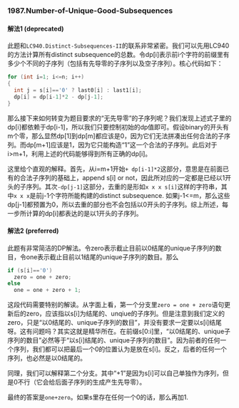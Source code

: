 ### 1987.Number-of-Unique-Good-Subsequences

#### 解法1 (deprecated)
此题和```LC940.Distinct-Subsequences-II```的联系非常紧密。我们可以先用LC940的方法计算所有distinct subsequence的总数。令dp[i]表示前i个字符的前缀里有多少个不同的子序列（包括有先导零的子序列以及空子序列）。核心代码如下：
```cpp
for (int i=1; i<=n; i++)
{
  int j = s[i]=='0' ? last0[i] : last1[i];
  dp[i] = dp[i-1]*2 - dp[j-1];
}
```
那么接下来如何转变为题目要求的“无先导零”的子序列呢？我们发现上述式子里的dp[i]都依赖于dp[i-1]，所以我们只要控制初始的dp值即可。假设binary的开头有m个零，那么显然dp[1]到dp[m]都应该是0，因为它们无法拼凑出任何合法的子序列。而dp[m+1]应该是1，因为它只能构造“1”这一个合法的子序列。此后对于i>m+1，利用上述的代码能够得到所有正确的dp[i]。

这里给个直观的解释。首先，从i=m+1开始```+ dp[i-1]*2```这部分，意思是在前面已有的合法子序列的基础上，append s[i] or not，因此所对应的一定都是已经以1开头的子序列。其次```-dp[j-1]```这部分，去重的是形如```x x x s[i]```这样的字符串，其中```x x x```是前j-1个字符所能构建的distinct subsequence. 如果j-1<=m，那么这些dp[j-1]都预置为0，所以去重的部分也不会包括以0开头的子序列。综上所述，每一步所计算的dp[i]都表达的是以1开头的子序列。

#### 解法2 (preferred)
此题有非常简洁的DP解法。令zero表示截止目前以0结尾的unique子序列的数目，令one表示截止目前以1结尾的unique子序列的数目。那么
```cpp
if (s[i]=='0')
  zero = one + zero;
else
  one = one + zero + 1;
```
这段代码需要特别的解读。从字面上看，第一个分支里`zero = one + zero`语句更新后的zero，应该指以s[i]为结尾的、unqiue的子序列。但是注意到我们定义的zero，只是“以0结尾的、unique子序列的数目”，并没有要求一定要以s[i]结尾呀。这有问题吗？其实这就是精华所在。在前缀s[0:i]里，“以0结尾的、unique子序列的数目”必然等于“以s[i]结尾的、unique子序列的数目”。因为前者的任何一个序列，我们都可以把最后一个0的位置认为是放在s[i]。反之，后者的任何一个序列，也必然是以0结尾的。

同理，我们可以解释第二个分支。其中“+1”是因为s[i]可以自己单独作为序列，但是0不行（它会给后面子序列的生成产生先导零）。

最终的答案是`one+zero`。如果s里存在任何一个0的话，那么再加1.
